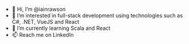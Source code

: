 - 👋 Hi, I’m @iainrawson
- 👀 I’m interested in full-stack development using technologies such as C#, .NET, VueJS and React
- 🌱 I’m currently learning Scala and React
- 📫 Reach me on LinkedIn

<!---
iainrawson/iainrawson is a ✨ special ✨ repository because its `README.md` (this file) appears on your GitHub profile.
You can click the Preview link to take a look at your changes.
--->
